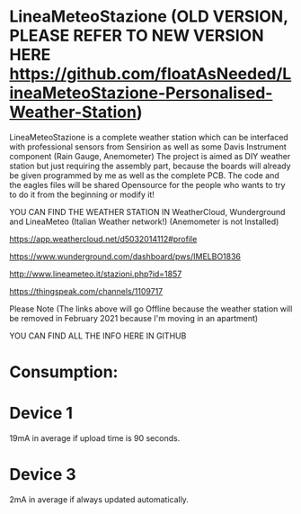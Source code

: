 # LineaMeteoStazione (OLD VERSION, PLEASE REFER TO NEW VERSION HERE https://github.com/floatAsNeeded/LineaMeteoStazione-Personalised-Weather-Station)
LineaMeteoStazione is a complete weather station which can be interfaced with professional sensors from Sensirion as well as some Davis Instrument component (Rain Gauge, Anemometer) The project is aimed as DIY weather station but just requiring the assembly part, because the boards will already be given programmed by me as well as the complete PCB. The code and the eagles files will be shared Opensource for the people who wants to try to do it from the beginning or modify it! 

YOU CAN FIND THE WEATHER STATION IN WeatherCloud, Wunderground and LineaMeteo (Italian Weather network!) (Anemometer is not Installed)

https://app.weathercloud.net/d5032014112#profile

https://www.wunderground.com/dashboard/pws/IMELBO1836

http://www.lineameteo.it/stazioni.php?id=1857

https://thingspeak.com/channels/1109717

Please Note (The links above will go Offline because the weather station will be removed in February 2021 because I'm moving in an apartment)

YOU CAN FIND ALL THE INFO HERE IN GITHUB


# Consumption:

# Device 1 
19mA in average if upload time is 90 seconds.

# Device 3 
2mA in average if always updated automatically.
